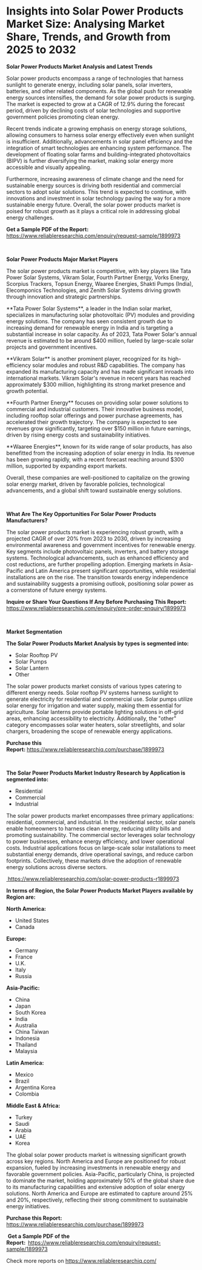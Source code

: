 <p><h1>Insights into Solar Power Products Market Size: Analysing Market Share, Trends, and Growth from 2025 to 2032</h1></p><p><strong>Solar Power Products Market Analysis and Latest Trends</strong></p>
<p><p>Solar power products encompass a range of technologies that harness sunlight to generate energy, including solar panels, solar inverters, batteries, and other related components. As the global push for renewable energy sources intensifies, the demand for solar power products is surging. The market is expected to grow at a CAGR of 12.9% during the forecast period, driven by declining costs of solar technologies and supportive government policies promoting clean energy.</p><p>Recent trends indicate a growing emphasis on energy storage solutions, allowing consumers to harness solar energy effectively even when sunlight is insufficient. Additionally, advancements in solar panel efficiency and the integration of smart technologies are enhancing system performance. The development of floating solar farms and building-integrated photovoltaics (BIPV) is further diversifying the market, making solar energy more accessible and visually appealing.</p><p>Furthermore, increasing awareness of climate change and the need for sustainable energy sources is driving both residential and commercial sectors to adopt solar solutions. This trend is expected to continue, with innovations and investment in solar technology paving the way for a more sustainable energy future. Overall, the solar power products market is poised for robust growth as it plays a critical role in addressing global energy challenges.</p></p>
<p><strong>Get a Sample PDF of the Report:&nbsp;</strong> <a href="https://www.reliableresearchiq.com/enquiry/request-sample/1899973?utm_campaign=3441&utm_medium=2&utm_source=Github&utm_content=ia&utm_term=07042025&utm_id=solar-power-products">https://www.reliableresearchiq.com/enquiry/request-sample/1899973</a></p>
<p>&nbsp;</p>
<p><strong>Solar Power Products Major Market Players</strong></p>
<p><p>The solar power products market is competitive, with key players like Tata Power Solar Systems, Vikram Solar, Fourth Partner Energy, Vorks Energy, Scorpius Trackers, Topsun Energy, Waaree Energies, Shakti Pumps (India), Elecomponics Technologies, and Zenith Solar Systems driving growth through innovation and strategic partnerships. </p><p>**Tata Power Solar Systems**, a leader in the Indian solar market, specializes in manufacturing solar photovoltaic (PV) modules and providing energy solutions. The company has seen consistent growth due to increasing demand for renewable energy in India and is targeting a substantial increase in solar capacity. As of 2023, Tata Power Solar's annual revenue is estimated to be around $400 million, fueled by large-scale solar projects and government incentives.</p><p>**Vikram Solar** is another prominent player, recognized for its high-efficiency solar modules and robust R&D capabilities. The company has expanded its manufacturing capacity and has made significant inroads into international markets. Vikram Solar's revenue in recent years has reached approximately $300 million, highlighting its strong market presence and growth potential.</p><p>**Fourth Partner Energy** focuses on providing solar power solutions to commercial and industrial customers. Their innovative business model, including rooftop solar offerings and power purchase agreements, has accelerated their growth trajectory. The company is expected to see revenues grow significantly, targeting over $150 million in future earnings, driven by rising energy costs and sustainability initiatives.</p><p>**Waaree Energies**, known for its wide range of solar products, has also benefitted from the increasing adoption of solar energy in India. Its revenue has been growing rapidly, with a recent forecast reaching around $300 million, supported by expanding export markets.</p><p>Overall, these companies are well-positioned to capitalize on the growing solar energy market, driven by favorable policies, technological advancements, and a global shift toward sustainable energy solutions.</p></p>
<p>&nbsp;</p>
<p><strong>What Are The Key Opportunities For Solar Power Products Manufacturers?</strong></p>
<p><p>The solar power products market is experiencing robust growth, with a projected CAGR of over 20% from 2023 to 2030, driven by increasing environmental awareness and government incentives for renewable energy. Key segments include photovoltaic panels, inverters, and battery storage systems. Technological advancements, such as enhanced efficiency and cost reductions, are further propelling adoption. Emerging markets in Asia-Pacific and Latin America present significant opportunities, while residential installations are on the rise. The transition towards energy independence and sustainability suggests a promising outlook, positioning solar power as a cornerstone of future energy systems.</p></p>
<p><strong>Inquire or Share Your Questions If Any Before Purchasing This Report:</strong> <a href="https://www.reliableresearchiq.com/enquiry/pre-order-enquiry/1899973?utm_campaign=3441&utm_medium=2&utm_source=Github&utm_content=ia&utm_term=07042025&utm_id=solar-power-products">https://www.reliableresearchiq.com/enquiry/pre-order-enquiry/1899973</a></p>
<p>&nbsp;</p>
<p><strong>Market Segmentation</strong></p>
<p><strong>The Solar Power Products Market Analysis by types is segmented into:</strong></p>
<p><ul><li>Solar Rooftop PV</li><li>Solar Pumps</li><li>Solar Lantern</li><li>Other</li></ul></p>
<p><p>The solar power products market consists of various types catering to different energy needs. Solar rooftop PV systems harness sunlight to generate electricity for residential and commercial use. Solar pumps utilize solar energy for irrigation and water supply, making them essential for agriculture. Solar lanterns provide portable lighting solutions in off-grid areas, enhancing accessibility to electricity. Additionally, the "other" category encompasses solar water heaters, solar streetlights, and solar chargers, broadening the scope of renewable energy applications.</p></p>
<p><strong>Purchase this Report:&nbsp;</strong><a href="https://www.reliableresearchiq.com/purchase/1899973?utm_campaign=3441&utm_medium=2&utm_source=Github&utm_content=ia&utm_term=07042025&utm_id=solar-power-products">https://www.reliableresearchiq.com/purchase/1899973</a></p>
<p>&nbsp;</p>
<p><strong>The Solar Power Products Market Industry Research by Application is segmented into:</strong></p>
<p><ul><li>Residential</li><li>Commercial</li><li>Industrial</li></ul></p>
<p><p>The solar power products market encompasses three primary applications: residential, commercial, and industrial. In the residential sector, solar panels enable homeowners to harness clean energy, reducing utility bills and promoting sustainability. The commercial sector leverages solar technology to power businesses, enhance energy efficiency, and lower operational costs. Industrial applications focus on large-scale solar installations to meet substantial energy demands, drive operational savings, and reduce carbon footprints. Collectively, these markets drive the adoption of renewable energy solutions across diverse sectors.</p></p>
<p><a href="https://www.reliableresearchiq.com/solar-power-products-r1899973?utm_campaign=3441&utm_medium=2&utm_source=Github&utm_content=ia&utm_term=07042025&utm_id=solar-power-products">&nbsp;https://www.reliableresearchiq.com/solar-power-products-r1899973</a></p>
<p><strong>In terms of Region, the Solar Power Products Market Players available by Region are:</strong></p>
<p>
    <p> <strong> North America: </strong>
        <ul>
            <li>United States</li>
            <li>Canada</li>
        </ul>
        </p> 
    <p> <strong> Europe: </strong>
        <ul>
            <li>Germany</li>
            <li>France</li>
            <li>U.K.</li>
            <li>Italy</li>
            <li>Russia</li>
        </ul>
        </p> 
    <p> <strong> Asia-Pacific: </strong>
        <ul>
            <li>China</li>
            <li>Japan</li>
            <li>South Korea</li>
            <li>India</li>
            <li>Australia</li>
            <li>China Taiwan</li>
            <li>Indonesia</li>
            <li>Thailand</li>
            <li>Malaysia</li>
        </ul>
        </p> 
    <p> <strong> Latin America: </strong>
        <ul>
            <li>Mexico</li>
            <li>Brazil</li>
            <li>Argentina Korea</li>
            <li>Colombia</li>
        </ul>
        </p> 
    <p> <strong> Middle East & Africa: </strong>
        <ul>
            <li>Turkey</li>
            <li>Saudi</li>
            <li>Arabia</li>
            <li>UAE</li>
            <li>Korea</li>
        </ul>
    </p>
    </p>
<p><p>The global solar power products market is witnessing significant growth across key regions. North America and Europe are positioned for robust expansion, fueled by increasing investments in renewable energy and favorable government policies. Asia-Pacific, particularly China, is projected to dominate the market, holding approximately 50% of the global share due to its manufacturing capabilities and extensive adoption of solar energy solutions. North America and Europe are estimated to capture around 25% and 20%, respectively, reflecting their strong commitment to sustainable energy initiatives.</p></p>
<p><strong>Purchase this Report: </strong><a href="https://www.reliableresearchiq.com/purchase/1899973?utm_campaign=3441&utm_medium=2&utm_source=Github&utm_content=ia&utm_term=07042025&utm_id=solar-power-products">https://www.reliableresearchiq.com/purchase/1899973</a></p>
<p>&nbsp;<strong>Get a Sample PDF of the Report:&nbsp;&nbsp;</strong><a href="https://www.reliableresearchiq.com/enquiry/request-sample/1899973?utm_campaign=3441&utm_medium=2&utm_source=Github&utm_content=ia&utm_term=07042025&utm_id=solar-power-products">https://www.reliableresearchiq.com/enquiry/request-sample/1899973</a></p>
<p><strong></strong></p>
<p>Check more reports on <a href="https://www.reliableresearchiq.com/?utm_campaign=3441&utm_medium=2&utm_source=Github&utm_content=ia&utm_term=07042025&utm_id=solar-power-products">https://www.reliableresearchiq.com/</a></p>